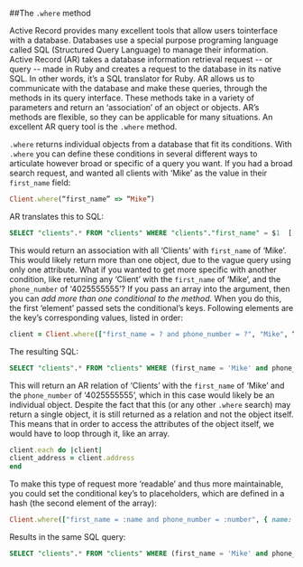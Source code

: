 ##The `.where` method

Active Record provides many excellent tools that allow users tointerface with a database.  Databases use a special purpose programing language called SQL (Structured Query Language) to manage their information.  Active Record (AR) takes a database information retrieval request -- or query -- made in Ruby and creates a request to the database in its native SQL.  In other words, it’s a SQL translator for Ruby.  AR allows us to communicate with the database and make these queries, through the methods in its query interface. These methods take in a variety of parameters and return an ‘association’ of an object or objects.  AR’s methods are flexible, so they can be applicable for many situations.  An excellent AR query tool is the `.where` method.

`.where` returns individual objects from a database that fit its conditions.  With `.where` you can define these conditions in several different ways to articulate however broad or specific of a query you want.  If you had a broad search request, and wanted all clients with ‘Mike’ as the value in their `first_name` field:

```ruby
Client.where(“first_name” => “Mike”)
```

AR translates this  to SQL:

```sql
SELECT "clients".* FROM "clients" WHERE "clients"."first_name" = $1  [["first_name", “Mike”]]
```

This would return an association with all ‘Clients’ with `first_name` of ‘Mike’.  This would likely return more than one object, due to the vague query using only one attribute. What if you wanted to get more specific with another condition, like returning any ‘Client’ with the `first_name` of ‘Mike’, and the `phone_number` of ‘4025555555’?  If you pass an array into the argument, then you can *add more than one conditional to the method.*  When you do this, the first ‘element’ passed sets the conditional’s keys. Following elements are the key’s corresponding values, listed in order:

```ruby
client = Client.where(["first_name = ? and phone_number = ?", "Mike", “4025555555”])```
```

The resulting SQL:
```sql
SELECT "clients".* FROM "clients" WHERE (first_name = 'Mike' and phone_number = ‘4025555555')
```

This will return an AR relation of ‘Clients’ with the `first_name` of ‘Mike’ and the `phone_number` of ‘4025555555’, which in this case would likely be an individual object.  Despite the fact that this (or any other `.where` search) may return a single object, it is still returned as a  relation and not the object itself.  This means that in order to access the attributes of the object itself, we would have to loop through it, like an array.

```ruby
client.each do |client|
client_address = client.address
end
```
To make this type of request more ‘readable’ and thus more maintainable, you could set the conditional key’s to placeholders, which are defined in a hash (the second element of the array):

```ruby
Client.where(["first_name = :name and phone_number = :number", { name: "Mike", number: "4025555555" }])
```

Results in the same SQL query:

```sql
SELECT "clients".* FROM "clients" WHERE (first_name = 'Mike' and phone_number = ‘4025555555’)
```

